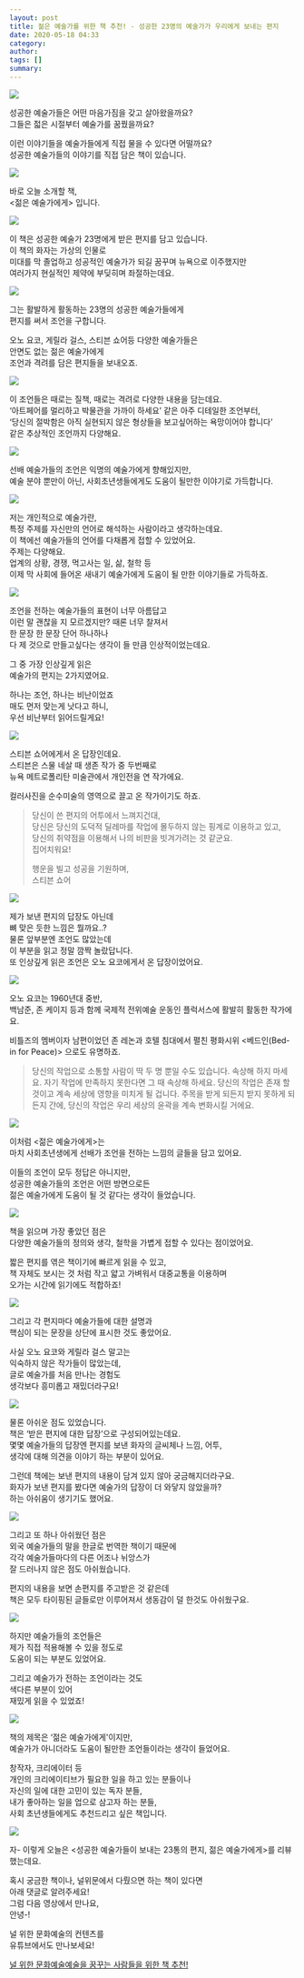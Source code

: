 ```yaml
---
layout: post
title: 젊은 예술가를 위한 책 추천! - 성공한 23명의 예술가가 우리에게 보내는 편지
date: 2020-05-18 04:33
category: 
author: 
tags: []
summary: 
---
```



  
![](https://img1.daumcdn.net/thumb/R720x0/?fname=https%3A%2F%2Ft1.daumcdn.net%2Fliveboard%2Fcultureart4u%2Fc3b0801ffbb04cea8fdde6318d5a7150.png)

성공한 예술가들은 어떤 마음가짐을 갖고 살아왔을까요?  
그들은 젋은 시절부터 예술가를 꿈꿨을까요?  
  
이런 이야기들을 예술가들에게 직접 물을 수 있다면 어떨까요?  
성공한 예술가들의 이야기를 직접 담은 책이 있습니다.  

![](https://img1.daumcdn.net/thumb/R720x0/?fname=https%3A%2F%2Ft1.daumcdn.net%2Fliveboard%2Fcultureart4u%2F3ce571bf2dc543c1aa1677f11777dd34.png)

바로 오늘 소개할 책,  
<젊은 예술가에게> 입니다.  

![](https://img1.daumcdn.net/thumb/R720x0/?fname=https%3A%2F%2Ft1.daumcdn.net%2Fliveboard%2Fcultureart4u%2F2dd4e9fcd50b45459e31eefefc902a82.png)

이 책은 성공한 예술가 23명에게 받은 편지를 담고 있습니다.  
이 책의 화자는 가상의 인물로  
미대를 막 졸업하고 성공적인 예술가가 되길 꿈꾸며 뉴욕으로 이주했지만  
여러가지 현실적인 제약에 부딪히며 좌절하는데요.  

![](https://img1.daumcdn.net/thumb/R720x0/?fname=https%3A%2F%2Ft1.daumcdn.net%2Fliveboard%2Fcultureart4u%2F63363ddc8ed747d5a7484c43a266fa74.png)

그는 활발하게 활동하는 23명의 성공한 예술가들에게  
편지를 써서 조언을 구합니다.  
  
오노 요코, 게릴라 걸스, 스티븐 쇼어등 다양한 예술가들은  
안면도 없는 젊은 예술가에게  
조언과 격려를 담은 편지들을 보내오죠.  

![](https://img1.daumcdn.net/thumb/R720x0/?fname=https%3A%2F%2Ft1.daumcdn.net%2Fliveboard%2Fcultureart4u%2F63935a56e67b4a7ea26d167413f2274d.png)

이 조언들은 때로는 질책, 때로는 격려로 다양한 내용을 담는데요.  
‘아트페어를 멀리하고 박물관을 가까이 하세요’ 같은 아주 디테일한 조언부터,  
‘당신의 절박함은 아직 실현되지 않은 형상들을 보고싶어하는 욕망이어야 합니다’  
같은 추상적인 조언까지 다양해요.  

![](https://img1.daumcdn.net/thumb/R720x0/?fname=https%3A%2F%2Ft1.daumcdn.net%2Fliveboard%2Fcultureart4u%2Fddb55902ff0d4512a26997f7685d4191.png)

선배 예술가들의 조언은 익명의 예술가에게 향해있지만,  
예술 분야 뿐만이 아닌, 사회초년생들에게도 도움이 될만한 이야기로 가득합니다.  

![](https://img1.daumcdn.net/thumb/R720x0/?fname=https%3A%2F%2Ft1.daumcdn.net%2Fliveboard%2Fcultureart4u%2Fe13b852de2c74a3cbdb65e47e94bcf33.png)

저는 개인적으로 예술가란,  
특정 주제를 자신만의 언어로 해석하는 사람이라고 생각하는데요.  
이 책에선 예술가들의 언어를 다채롭게 접할 수 있었어요.  
주제는 다양해요.  
업계의 상황, 경쟁, 먹고사는 일, 삶, 철학 등  
이제 막 사회에 들어온 새내기 예술가에게 도움이 될 만한 이야기들로 가득하죠.  

![](https://img1.daumcdn.net/thumb/R720x0/?fname=https%3A%2F%2Ft1.daumcdn.net%2Fliveboard%2Fcultureart4u%2F168e6fbae09a46c8a28376e18acc619a.png)

조언을 전하는 예술가들의 표현이 너무 아름답고  
이런 말 괜찮을 지 모르겠지만? 때론 너무 찰져서  
한 문장 한 문장 단어 하나하나  
다 제 것으로 만들고싶다는 생각이 들 만큼 인상적이었는데요.  
  
그 중 가장 인상깊게 읽은  
예술가의 편지는 2가지였어요.  
  
하나는 조언, 하나는 비난이었죠  
매도 먼저 맞는게 낫다고 하니,  
우선 비난부터 읽어드릴게요!  

![](https://img1.daumcdn.net/thumb/R720x0/?fname=https%3A%2F%2Ft1.daumcdn.net%2Fliveboard%2Fcultureart4u%2F9a1d469542b746df93ec94a30374fdcf.png)

스티븐 쇼어에게서 온 답장인데요.  
스티븐은 스물 네살 때 생존 작가 중 두번째로  
뉴욕 메트로폴리탄 미술관에서 개인전을 연 작가에요.  
  
컬러사진을 순수미술의 영역으로 끌고 온 작가이기도 하죠.  

> 당신이 쓴 편지의 어투에서 느껴지건대,  
> 당신은 당신의 도덕적 딜레마를 작업에 몰두하지 않는 핑계로 이용하고 있고,  
> 당신의 취약점을 이용해서 나의 비판을 빗겨가려는 것 같군요.  
> 집어치워요!  
>   
> 행운을 빌고 성공을 기원하며,  
> 스티븐 쇼어  

![](https://img1.daumcdn.net/thumb/R720x0/?fname=https%3A%2F%2Ft1.daumcdn.net%2Fliveboard%2Fcultureart4u%2Fa9761a7682fa4054a374cf2c42f0a62b.png)

제가 보낸 편지의 답장도 아닌데  
뼈 맞은 듯한 느낌은 뭘까요..?  
물론 앞부분엔 조언도 많았는데  
이 부분을 읽고 정말 깜짝 놀랐답니다.  
또 인상깊게 읽은 조언은 오노 요코에게서 온 답장이었어요.  

![](https://img1.daumcdn.net/thumb/R720x0/?fname=https%3A%2F%2Ft1.daumcdn.net%2Fliveboard%2Fcultureart4u%2Fddb55902ff0d4512a26997f7685d4191.png)

오노 요코는 1960년대 중반,  
백남준, 존 케이지 등과 함께 국제적 전위예술 운동인 플럭서스에 활발히 활동한 작가에요.  
  
비틀즈의 멤버이자 남편이었던 존 레논과 호텔 침대에서 펼친 평화시위 <베드인(Bed-in for Peace)> 으로도 유명하죠.  

> 당신의 작업으로 소통할 사람이 딱 두 명 뿐일 수도 있습니다. 속상해 하지 마세요. 자기 작업에 만족하지 못한다면 그 때 속상해 하세요. 당신의 작업은 존재 할 것이고 계속 세상에 영향을 미치게 될 겁니다. 주목을 받게 되든지 받지 못하게 되든지 간에, 당신의 작업은 우리 세상의 윤곽을 계속 변화시킬 거에요.  

![](https://img1.daumcdn.net/thumb/R720x0/?fname=https%3A%2F%2Ft1.daumcdn.net%2Fliveboard%2Fcultureart4u%2F6110835ee3d141c790c6eb59e0ea9594.png)

이처럼 <젊은 예술가에게>는  
마치 사회초년생에게 선배가 조언을 전하는 느낌의 글들을 담고 있어요.  
  
이들의 조언이 모두 정답은 아니지만,  
성공한 예술가들의 조언은 어떤 방면으로든  
젊은 예술가에게 도움이 될 것 같다는 생각이 들었습니다.  

![](https://img1.daumcdn.net/thumb/R720x0/?fname=https%3A%2F%2Ft1.daumcdn.net%2Fliveboard%2Fcultureart4u%2F8270ea0f47b94fe9b97f79b751b59520.png)

책을 읽으며 가장 좋았던 점은  
다양한 예술가들의 정의와 생각, 철학을 가볍게 접할 수 있다는 점이었어요.  
  
짧은 편지를 엮은 책이기에 빠르게 읽을 수 있고,  
책 자체도 보시는 것 처럼 작고 얇고 가벼워서 대중교통을 이용하며  
오가는 시간에 읽기에도 적합하죠!  

![](https://img1.daumcdn.net/thumb/R720x0/?fname=https%3A%2F%2Ft1.daumcdn.net%2Fliveboard%2Fcultureart4u%2Ffd2b7ca1ceda4083a4506c3ea4dcf21b.png)

그리고 각 편지마다 예술가들에 대한 설명과  
핵심이 되는 문장을 상단에 표시한 것도 좋았어요.  
  
사실 오노 요코와 게릴라 걸스 말고는  
익숙하지 않은 작가들이 많았는데,  
글로 예술가를 처음 만나는 경험도  
생각보다 흥미롭고 재밌더라구요!  

![](https://img1.daumcdn.net/thumb/R720x0/?fname=https%3A%2F%2Ft1.daumcdn.net%2Fliveboard%2Fcultureart4u%2F80dc937e3a8745778fb3c970b6c720ca.png)

물론 아쉬운 점도 있었습니다.  
책은 ‘받은 편지에 대한 답장’으로 구성되어있는데요.  
몇몇 예술가들의 답장엔 편지를 보낸 화자의 글씨체나 느낌, 어투,  
생각에 대해 의견을 이야기 하는 부분이 있어요.  
  
그런데 책에는 보낸 편지의 내용이 담겨 있지 않아 궁금해지더라구요.  
화자가 보낸 편지를 봤다면 예술가의 답장이 더 와닿지 않았을까?  
하는 아쉬움이 생기기도 했어요.  

![](https://img1.daumcdn.net/thumb/R720x0/?fname=https%3A%2F%2Ft1.daumcdn.net%2Fliveboard%2Fcultureart4u%2Fd6d3e053bf794cd58d84bacd8e30a2a0.png)

그리고 또 하나 아쉬웠던 점은  
외국 예술가들의 말을 한글로 번역한 책이기 때문에  
각각 예술가들마다의 다른 어조나 뉘앙스가  
잘 드러나지 않은 점도 아쉬웠습니다.  
  
편지의 내용을 보면 손편지를 주고받은 것 같은데  
책은 모두 타이핑된 글들로만 이루어져서 생동감이 덜 한것도 아쉬웠구요.  

![](https://img1.daumcdn.net/thumb/R720x0/?fname=https%3A%2F%2Ft1.daumcdn.net%2Fliveboard%2Fcultureart4u%2Fe13b852de2c74a3cbdb65e47e94bcf33.png)

하지만 예술가들의 조언들은  
제가 직접 적용해볼 수 있을 정도로  
도움이 되는 부분도 있었어요.  
  
그리고 예술가가 전하는 조언이라는 것도  
색다른 부분이 있어  
재밌게 읽을 수 있었죠!  

![](https://img1.daumcdn.net/thumb/R720x0/?fname=https%3A%2F%2Ft1.daumcdn.net%2Fliveboard%2Fcultureart4u%2F6dce7d0b2f0d4f1da2352386aa71aa49.png)

책의 제목은 ‘젊은 예술가에게'이지만,  
예술가가 아니더라도 도움이 될만한 조언들이라는 생각이 들었어요.  
  
창작자, 크리에이터 등  
개인의 크리에이티브가 필요한 일을 하고 있는 분들이나  
자신의 일에 대한 고민이 있는 독자 분들,  
내가 좋아하는 일을 업으로 삼고자 하는 분들,  
사회 초년생들에게도 추천드리고 싶은 책입니다.  

![](https://img1.daumcdn.net/thumb/R720x0/?fname=https%3A%2F%2Ft1.daumcdn.net%2Fliveboard%2Fcultureart4u%2Fa9761a7682fa4054a374cf2c42f0a62b.png)

자- 이렇게 오늘은 <성공한 예술가들이 보내는 23통의 편지, 젊은 예술가에게>를 리뷰했는데요.  
  
혹시 궁금한 책이나, 널위문에서 다뤘으면 하는 책이 있다면  
아래 댓글로 알려주세요!  
그럼 다음 영상에서 만나요,  
안녕-!  

널 위한 문화예술의 컨텐츠를  
유튜브에서도 만나보세요!  

[널 위한 문화예술예술을 꿈꾸는 사람들을 위한 책 추천!](https://www.youtube.com/watch?v=ExsmZvtYjfs)